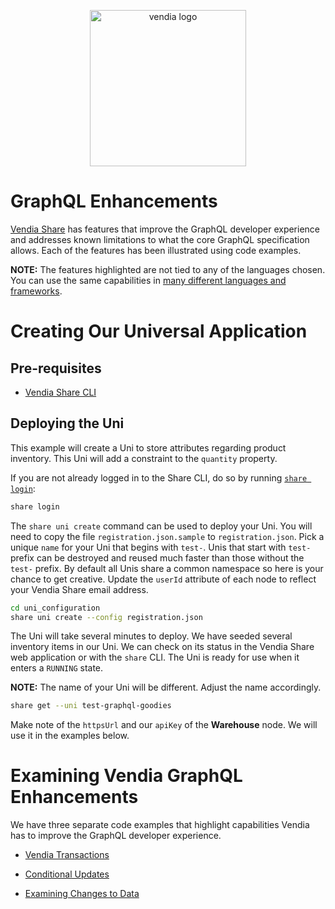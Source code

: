 <p align="center">
  <a href="https://vendia.net/">
    <img src="https://www.vendia.net/images/logo/black.svg" alt="vendia logo" width="250px">
  </a>
</p>

# GraphQL Enhancements

[Vendia Share](https://share.vendia.net/) has features that improve the GraphQL developer experience and addresses known limitations to what the core GraphQL specification allows. Each of the features has been illustrated using code examples.

**NOTE:** The features highlighted are not tied to any of the languages chosen. You can use the same capabilities in [many different languages and frameworks](https://graphql.org/code/).

# Creating Our Universal Application

## Pre-requisites

* [Vendia Share CLI](https://vendia.net/docs/share/cli)

## Deploying the Uni

This example will create a Uni to store attributes regarding product inventory. This Uni will add a constraint to the `quantity` property.

If you are not already logged in to the Share CLI, do so by running [`share login`](https://vendia.net/docs/share/cli/commands/login):

```bash
share login
```

The `share uni create` command can be used to deploy your Uni. You will need to copy the file `registration.json.sample` to `registration.json`. Pick a unique `name` for your Uni that begins with `test-`. Unis that start with `test-` prefix can be destroyed and reused much faster than those without the `test-` prefix. By default all Unis share a common namespace so here is your chance to get creative. Update the `userId` attribute of each node to reflect your Vendia Share email address.

```bash
cd uni_configuration
share uni create --config registration.json
```

The Uni will take several minutes to deploy. We have seeded several inventory items in our Uni. We can check on its status in the Vendia Share web application or with the `share` CLI. The Uni is ready for use when it enters a `RUNNING` state.

**NOTE:** The name of your Uni will be different. Adjust the name accordingly.

```bash
share get --uni test-graphql-goodies
```

Make note of the `httpsUrl` and our `apiKey` of the **Warehouse** node. We will use it in the examples below.

# Examining Vendia GraphQL Enhancements

We have three separate code examples that highlight capabilities Vendia has to improve the GraphQL developer experience.

* [Vendia Transactions](node/README.md)

* [Conditional Updates](golang1.x/README.md)

* [Examining Changes to Data](python3/README.md)
